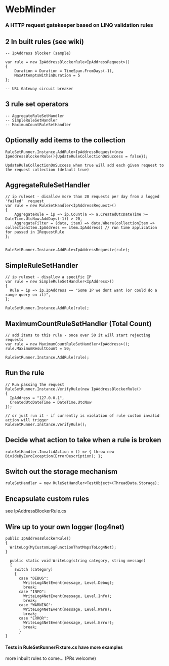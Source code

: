 #  WebMinder

### A HTTP request gatekeeper based on LINQ validation rules

## 2 In built rules (see wiki)

    -- IpAddress blocker (sample)

    var rule = new IpAddressBlockerRule<IpAddressRequest>()
    {
        Duration = Duration = TimeSpan.FromDays(-1),
        MaxAttemptsWithinDuration = 5
    };

    -- URL Gateway circuit breaker

## 3 rule set operators

    -- AggregateRuleSetHandler
    -- SimpleRuleSetHandler
    -- MaximumCountRuleSetHandler

## Optionally add items to the collection

    RuleSetRunner.Instance.AddRule<IpAddressRequest>(new IpAddressBlockerRule(){UpdateRuleCollectionOnSuccess = false});

    UpdateRuleCollectionOnSuccess when true will add each given request to the request collection (default true)

## AggregateRuleSetHandler
    // ip ruleset - disallow more than 20 requests per day from a logged 'failed'  request
    var rule = new RuleSetHandler<IpAddressRequest>()
    {
        AggregateRule = ip => ip.Count(a => a.CreatedUtcDateTime >= DateTime.UtcNow.AddDays(-1)) > 20,
        AggregateFilter = (data, item) => data.Where(collectionItem => collectionItem.IpAddress == item.IpAddress) // run time application for passed in IRequestRule
    };


    RuleSetRunner.Instance.AddRule<IpAddressRequest>(rule);


## SimpleRuleSetHandler

    // ip ruleset - disallow a specific IP
    var rule = new SimpleRuleSetHandler<IpAddress>()
    {
      Rule = ip => ip.IpAddress == "Some IP we dont want (or could do a range query on it)",
    };

    RuleSetRunner.Instance.AddRule(rule);


## MaximumCountRuleSetHandler (Total Count)

    // add items to this rule - once over 50 it will start rejecting requests
    var rule = new MaximumCountRuleSetHandler<IpAddress>();
    rule.MaximumResultCount = 50;

    RuleSetRunner.Instance.AddRule(rule);

## Run the rule

    // Run passing the request
    RuleSetRunner.Instance.VerifyRule(new IpAddressBlockerRule()
    {
      IpAddress = "127.0.0.1",
      CreatedUtcDateTime = DateTime.UtcNow
    });

    // or just run it - if currently is violation of rule custom invalid action will trigger
    RuleSetRunner.Instance.VerifyRule();  

## Decide what action to take when a rule is broken

	ruleSetHandler.InvalidAction = () => { throw new DivideByZeroException(ErrorDescription); };

## Switch out the storage mechanism

	ruleSetHandler = new RuleSetHandler<TestObject>(ThreadData.Storage);  

## Encapsulate custom rules

  see IpAddressBlockerRule.cs

## Wire up to your own logger (log4net)
    public IpAddressBlockerRule()
    {
      WriteLog(MyCustomLogFunctionThatMapsToLog4Net);
    }

      public static void WriteLog(string category, string message)
      {
        switch (category)
        {
          case "DEBUG":
            WriteLog4NetEvent(message, Level.Debug);
            break;
          case "INFO":
            WriteLog4NetEvent(message, Level.Info);
            break;
          case "WARNING":
            WriteLog4NetEvent(message, Level.Warn);
            break;
          case "ERROR":
            WriteLog4NetEvent(message, Level.Error);
            break;
          }
    }

####  Tests in RuleSetRunnerFixture.cs have more examples

more inbuilt rules to come... (PRs welcome)
